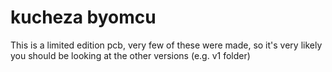 # kucheza byomcu

This is a limited edition pcb, very few of these were made, so it's very likely you should be looking at the other versions (e.g. v1 folder)